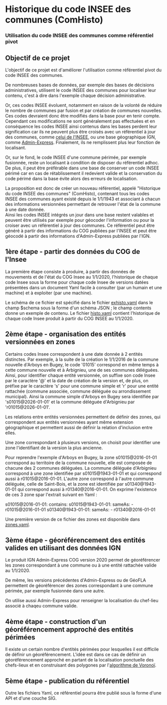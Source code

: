 # Historique du code INSEE des communes (ComHisto)
### Utilisation du code INSEE des communes comme référentiel pivot

## Objectif de ce projet
L'objectif de ce projet est d'améliorer l'utilisation comme référentiel pivot du code INSEE des communes.

De nombreuses bases de données, par exemple des bases de décisions administratives, utilisent le code INSEE des communes
pour localiser leur contenu, c'est à dire dans l'exemple chaque décision administrative.

Or, ces codes INSEE évoluent, notamment en raison de la volonté de réduire le nombre de communes
par fusion et par création de communes nouvelles.
Ces codes devraient donc être modifiés dans la base pour en tenir compte.
Cependant ces modifications ne sont généralement pas effectuées
et en conséquence les codes INSEE ainsi contenus dans les bases perdent leur signification
car ils ne peuvent plus être croisés
avec un référentiel à jour des communes, comme [celui de l'INSEE](https://www.insee.fr/fr/information/2560452),
ou une base géographique IGN,
comme [Admin-Express](https://geoservices.ign.fr/documentation/diffusion/telechargement-donnees-libres.html#admin-express).
Finalement, ils ne remplissent plus leur fonction de localisant.

Or, sur le fond, le code INSEE d'une commune périmée, par exemple fusionnée,
reste un localisant à condition de disposer du référentiel adhoc.
De plus, il peut être préférable dans une base de conserver un code INSEE périmé car en cas de rétablissement il redevient valide
et la conservation du code périmé dans la base évite alors des erreurs de localisation.

La proposition est donc de créer un nouveau référentiel, appelé "Historique du code INSEE des communes" (ComHisto),
contenant tous les codes INSEE des communes ayant existé depuis le 1/1/1943
et associant à chacun des informations versionnées permettant de retrouver l'état de la commune à une date donnée.  
Ainsi les codes INSEE intégrés un jour dans une base restent valables et peuvent être utilisés par exemple pour géocoder
l'information ou pour la croiser avec un référentiel à jour des communes.
Ce référentiel peut être généré à partir des informations du COG publiées par l'INSEE
et peut être géocodé à partir des informations d'Admin-Express publiées par l'IGN.

## 1ère étape - partir des données du COG de l'Insee
La première étape consiste à produire, à partir des données de mouvements et de l'état du COG Insee au 1/1/2020,
l'historique de chaque code Insee sous la forme pour chaque code Insee de versions datées
présentées dans un document Yaml facile à consulter (par un humain et une machine) et à exploiter (par une machine).

Le schéma de ce fichier est spécifié dans le fichier [exhisto.yaml](insee/exhisto.yaml)
dans le champ $schema sous la forme d'un schéma JSON ; le champ contents donne un exemple de contenu.
Le fichier [histo.yaml](insee/histo.yaml) contient l'historique de chaque code Insee produit à partir du COG INSEE au 1/1/2020.

## 2ème étape - organisation des entités versionnées en zones
Certains codes Insee correspondent à une date donnée à 2 entités distinctes.
Par exemple, à la suite de la création le 1/1/2016 de la commune nouvelle d'Arboys en Bugey,
le code '01015' correspond en même temps à cette commune nouvelle et à Arbignieu, une de ses communes déléguées.
Ainsi, pour identifier chaque entité versionnée, on suffixe son code Insee par le caractère '@' et la date de création de la version
et, de plus, on préfixe par le caractère 's' pour une commune simple
et 'r' pour une entité rattachée (commune associée, commune déléguée ou arrondissement municipal).
Ainsi la commune simple d'Arboys en Bugey sera identifiée par 's01015@2026-01-01'
et la commune déléguée d'Arbignieu par 'r01015@2026-01-01'.

Les relations entre entités versionnées permettent de définir des zones, qui correspondent aux entités versionnées
ayant même extension géographique et permettent aussi de définir la relation d'inclusion entre elles.

Une zone correspondant à plusieurs versions, on choisit pour identifier une zone l'identifiant de la version la plus ancienne.

Pour reprendre l'exemple d'Arboys en Bugey, la zone s01015@2016-01-01 correspond au territoire de la commune nouvelle,
elle est composée de chacune des 2 communes déléguées.
La commune déléguée d'Arbignieu correspond à une zone identifiée par s01015@1943-01-01 et qui correspond aussi à r01015@2016-01-01.
L'autre zone correspond à l'autre commune déléguée, celle de Saint-Bois, et la zone est identifiée par s01340@1943-01-01
qui correspond aussi à r01340@2016-01-01.
On exprime l'existence de ces 3 zone spar l'extrait suivant en Yaml :

  s01015@2016-01-01:
    contains:
      s01015@1943-01-01:
        sameAs:
          - r01015@2016-01-01
      s01340@1943-01-01:
        sameAs:
          - r01340@2016-01-01

Une première version de ce fichier des zones est disponible dans [zones.yaml](zones/zones.yaml).

## 3ème étape - géoréférencement des entités valides en utilisant des données IGN 
Le produit IGN Admin-Express COG version 2020 permet de géoréférencer les zones correspondant à une commune
ou à une entité rattachée valide au 1/1/2020.

De même, les versions précédentes d'Admin-Express ou de GéoFLA permettent de géoréférencer des zones correspondant à une commune périmée,
par exemple fusionnée dans une autre.

On utilise aussi Admin-Express pour renseigner la localisation du chef-lieu associé à chaqeu commune valide.

## 4ème étape - construction d'un géoréférencement approché des entités périmées
Il existe un certain nombre d'entités périmées pour lesquelles il est difficile de définir un géoréférencement.
L'idée est dans ce cas de définir un géoréférencement approché en partant de la localisation ponctuelle des chefs-lieux
et en construisant des polygones par l'[algorithme de Voronoï](https://fr.wikipedia.org/wiki/Diagramme_de_Vorono%C3%AF).

## 5ème étape - publication du référentiel
Outre les fichiers Yaml, ce référentiel pourra être publié sous la forme d'une API et d'une couche SIG.


